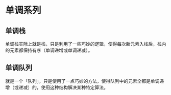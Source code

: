 # 单调系列

## 单调栈

单调栈实际上就是栈，只是利用了一些巧妙的逻辑，使得每次新元素入栈后，栈内的元素都保持有序（单调递增或单调递减）。

## 单调队列

就是一个「队列」，只是使用了一点巧妙的方法，使得队列中的元素全都是单调递增（或递减）的，使用这种结构解决某种特定算法。

